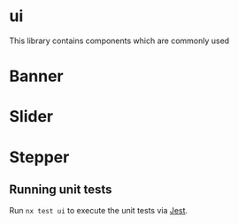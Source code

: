 # ui

This library contains components which are commonly used
# Banner
# Slider
# Stepper
## Running unit tests

Run `nx test ui` to execute the unit tests via [Jest](https://jestjs.io).
